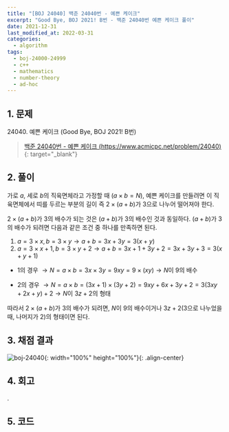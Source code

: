 ```yaml
---
title: "[BOJ 24040] 백준 24040번 - 예쁜 케이크"
excerpt: "Good Bye, BOJ 2021! B번 - 백준 24040번 예쁜 케이크 풀이"
date: 2021-12-31
last_modified_at: 2022-03-31
categories:
  - algorithm
tags:
  - boj-24000-24999
  - c++
  - mathematics
  - number-theory
  - ad-hoc
---
```


## 1. 문제
$24040$. 예쁜 케이크 (Good Bye, BOJ 2021! B번)

> [백준 24040번 - 예쁜 케이크 (https://www.acmicpc.net/problem/24040)](https://www.acmicpc.net/problem/24040){: target="_blank"}

## 2. 풀이

가로 $a$, 세로 $b$의 직육면체라고 가정할 때 $(a \times b = N)$, 예쁜 케이크를 만들려면 이 직육면체에서 띠를 두르는 부분의 길이 즉 $2 \times (a + b)$가 $3$으로 나누어 떨어져야 한다.

$2 \times (a + b)$가 $3$의 배수가 되는 것은 $(a + b)$가 $3$의 배수인 것과 동일하다. $(a + b)$가 $3$의 배수가 되려면 다음과 같은 조건 중 하나를 만족하면 된다.

1.	$a = 3 \times x,\, b = 3 \times y \rightarrow a + b = 3x + 3y = 3(x+y)$
1.	$a = 3 \times x + 1,\, b = 3 \times y + 2 \rightarrow a + b = 3x + 1 + 3y + 2 = 3x + 3y + 3 = 3(x+y+1)$

* $1$의 경우 $\rightarrow N = a \times b = 3x \times 3y = 9xy = 9 \times (xy) \rightarrow N$이 $9$의 배수

* $2$의 경우 $\rightarrow N = a \times b = (3x+1) \times (3y+2) = 9xy + 6x + 3y + 2 = 3(3xy+2x+y) + 2 \rightarrow N$이 $3z+2$의 형태

따라서 $2 \times (a + b)$가 $3$의 배수가 되려면, $N$이 $9$의 배수이거나 $3z+2$($3$으로 나누었을 때, 나머지가 $2$)의 형태이면 된다.

## 3. 채점 결과

![boj-24040](https://user-images.githubusercontent.com/30232837/160975395-3f9d7fb5-e6db-41f2-9e25-09f53577b915.png "boj-24040"){: width="100%" height="100%"}{: .align-center}

## 4. 회고

.

## 5. 코드

<script src="https://gist.github.com/BurningFalls/d93beb6f52aef067e0e45439391a0739.js"></script>